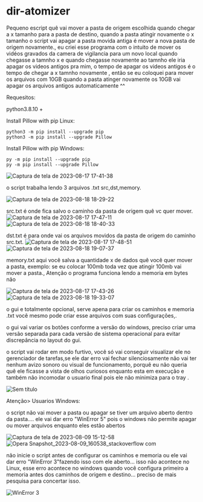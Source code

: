 # dir-atomizer

Pequeno escript quê  vai mover a pasta de origem escolhida quando chegar a x tamanho para a pasta de destino, quando a pasta atingir novamente o x tamanho o script vai apagar a pasta movida antiga é mover a nova pasta de origem novamente.,
eu criei esse programa com o intuito de mover os vidéos gravados da camera de vigilancia para um novo local quando chegasse a tamnho x e quando chegasse novamente ao tamnho ele iria apagar os videos antigos pra mim, o tempo de apagar os videos antigos
é o tempo de chegar a x tamnho novamente , então se eu coloquei para mover os arquivos com 10GB quando a pasta atinger novamente os 10GB vai apagar os arquivos antigos automaticamente ^^


Requesitos:

python3.8.10 +

Install Pillow with pip Linux:

    python3 -m pip install --upgrade pip
    python3 -m pip install --upgrade Pillow

Install Pillow with pip Windows:

    py -m pip install --upgrade pip
    py -m pip install --upgrade Pillow




![Captura de tela de 2023-08-17 17-41-38](https://github.com/solitario001/dir-atomizer/assets/36905390/2e069f79-9e48-4389-99d9-d299171e7dc1)



o script trabalha lendo 3 arquivos .txt src,dst,memory.

![Captura de tela de 2023-08-18 18-29-22](https://github.com/solitario001/dir-atomizer/assets/36905390/267fa9bd-4f9e-414d-b712-ba3465c2442f)

src.txt é onde fica salvo o caminho da pasta de origem quê vc quer mover.
![Captura de tela de 2023-08-17 17-47-11](https://github.com/solitario001/dir-atomizer/assets/36905390/72b2d87e-771e-4c20-9e8a-0c76231164a6)
![Captura de tela de 2023-08-18 18-40-33](https://github.com/solitario001/dir-atomizer/assets/36905390/c72fcb46-89b1-421a-af36-1ace7c7f7b0f)

dst.txt é para onde vai os arquivos movidos da pasta de origem do caminho src.txt.
![Captura de tela de 2023-08-17 17-48-51](https://github.com/solitario001/dir-atomizer/assets/36905390/2f82114b-f9d4-4926-b39d-55a5cfeb9892)
![Captura de tela de 2023-08-18 19-07-37](https://github.com/solitario001/dir-atomizer/assets/36905390/021081dc-88fc-45f5-b829-e3fe130754e4)

memory.txt aqui você salva a quantidade x de dados quê você quer mover a pasta, exemplo: se eu colocar 100mb toda vez que atingir 100mb vai mover a pasta., Atenção o programa funciona lendo a memoria em bytes não 

![Captura de tela de 2023-08-17 17-43-26](https://github.com/solitario001/dir-atomizer/assets/36905390/7bf5e19c-000d-453e-a859-1ba556d9d8c3)
![Captura de tela de 2023-08-18 19-33-07](https://github.com/solitario001/dir-atomizer/assets/36905390/1469b164-86ba-4d6d-8021-cf9a4046b034)


o gui e totalmente opcional, serve apena para criar os caminhos e memoria .txt você mesmo pode criar esse arquivos com suas configurações,.

o gui vai variar os botões conforme a versão do windows, preciso criar uma versão separada para cada versão de sistema operacional para evitar discrepância no layout do gui.

o script vai rodar em modo furtivo, você só vai conseguir visualizar ele no gerenciador de tarefas,se ele dar erro vai fechar silenciosamente não vai ter nenhum avizo sonoro ou visual de funcionamento, porquê eu não queria quê ele ficasse a vista de olhos curiosos enquanto esta em execução e também não incomodar o usuario final pois ele não minimiza para o tray .

![Sem título](https://github.com/solitario001/dir-atomizer/assets/36905390/11504856-15d4-4745-8ac7-4c90d92d859f)


Atenção> Usuarios Windows:

o script não vai mover a pasta ou apagar se tiver um arquivo aberto dentro da pasta.... ele vai dar erro "WinError 5" pois o windows não permite apagar ou mover arquivos enquanto eles estão abertos

![Captura de tela de 2023-08-09 15-12-58](https://github.com/solitario001/dir-atomizer/assets/36905390/3a08922a-b5b0-4464-8a21-e496c5d64232)
![Opera Snapshot_2023-08-09_160538_stackoverflow com](https://github.com/solitario001/dir-atomizer/assets/36905390/0a52695c-967b-4c03-9e1b-df8fbbddf2f3)

não inicie o script antes de configurar os caminhos e memoria ou ele vai dar erro "WinError 3"fazendo isso com ele aberto... isso não acontece no Linux, esse erro acontece no windows quando você configura primeiro a memoria antes dos caminhos de origem e destino... preciso de mais pesquisa para concertar isso.

![WinError 3](https://github.com/solitario001/dir-atomizer/assets/36905390/f19a8ec8-9261-44a9-a03f-2edcafb13c4d)


